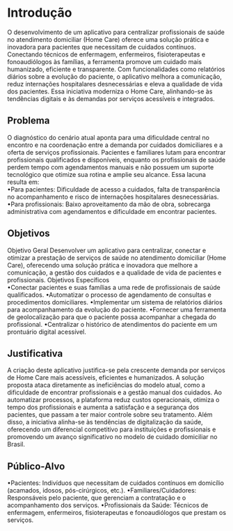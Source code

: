 # Introdução

O desenvolvimento de um aplicativo para centralizar profissionais de 
saúde no atendimento domiciliar (Home Care) oferece uma solução prática e 
inovadora para pacientes que necessitam de cuidados contínuos. Conectando 
técnicos de enfermagem, enfermeiros, fisioterapeutas e fonoaudiólogos às 
famílias, a ferramenta promove um cuidado mais humanizado, eficiente e 
transparente. Com funcionalidades como relatórios diários sobre a evolução do 
paciente, o aplicativo melhora a comunicação, reduz internações hospitalares 
desnecessárias e eleva a qualidade de vida dos pacientes. Essa iniciativa 
moderniza o Home Care, alinhando-se às tendências digitais e às demandas 
por serviços acessíveis e integrados. 

## Problema
O diagnóstico do cenário atual aponta para uma dificuldade central no encontro e na 
coordenação entre a demanda por cuidados domiciliares e a oferta de serviços 
profissionais. Pacientes e familiares lutam para encontrar profissionais qualificados e 
disponíveis, enquanto os profissionais de saúde perdem tempo com agendamentos 
manuais e não possuem um suporte tecnológico que otimize sua rotina e amplie seu 
alcance. Essa lacuna resulta em:  
•Para pacientes: Dificuldade de acesso a cuidados, falta de transparência no 
acompanhamento e risco de internações hospitalares desnecessárias.  
•Para profissionais: Baixo aproveitamento da mão de obra, sobrecarga administrativa 
com agendamentos e dificuldade em encontrar pacientes.

  
## Objetivos

Objetivo Geral Desenvolver um aplicativo para centralizar, conectar e otimizar a 
prestação de serviços de saúde no atendimento domiciliar (Home Care), oferecendo uma 
solução prática e inovadora que melhore a comunicação, a gestão dos cuidados e a 
qualidade de vida de pacientes e profissionais. 
Objetivos Específicos  
•Conectar pacientes e suas famílias a uma rede de profissionais de saúde qualificados. 
•Automatizar o processo de agendamento de consultas e procedimentos domiciliares. 
•Implementar um sistema de relatórios diários para acompanhamento da evolução do 
paciente. 
•Fornecer uma ferramenta de geolocalização para que o paciente possa acompanhar a 
chegada do profissional. 
•Centralizar o histórico de atendimentos do paciente em um prontuário digital acessível.

## Justificativa

A criação deste aplicativo justifica-se pela crescente demanda por serviços de Home 
Care mais acessíveis, eficientes e humanizados. A solução proposta ataca diretamente 
as ineficiências do modelo atual, como a dificuldade de encontrar profissionais e a 
gestão manual dos cuidados. Ao automatizar processos, a plataforma reduz custos 
operacionais, otimiza o tempo dos profissionais e aumenta a satisfação e a segurança 
dos pacientes, que passam a ter maior controle sobre seu tratamento. Além disso, a 
iniciativa alinha-se às tendências de digitalização da saúde, oferecendo um diferencial 
competitivo para instituições e profissionais e promovendo um avanço significativo no 
modelo de cuidado domiciliar no Brasil.


## Público-Alvo

•Pacientes: Indivíduos que necessitam de cuidados contínuos em domicílio (acamados, 
idosos, pós-cirúrgicos, etc.). 
•Familiares/Cuidadores: Responsáveis pelo paciente, que gerenciam a contratação e o 
acompanhamento dos serviços. 
•Profissionais da Saúde: Técnicos de enfermagem, enfermeiros, fisioterapeutas e 
fonoaudiólogos que prestam os serviços.
 

